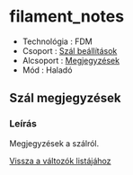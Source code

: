 # filament\_notes

* Technológia : FDM
* Csoport : [Szál beállítások](../filament_settings/filament_settings.md)
* Alcsoport : [Megjegyzések](../filament_settings/filament_settings.md#remarques)
* Mód : Haladó

## Szál megjegyzések

### Leírás

Megjegyzések a szálról.

[Vissza a változók listájához](../../variable_list)

